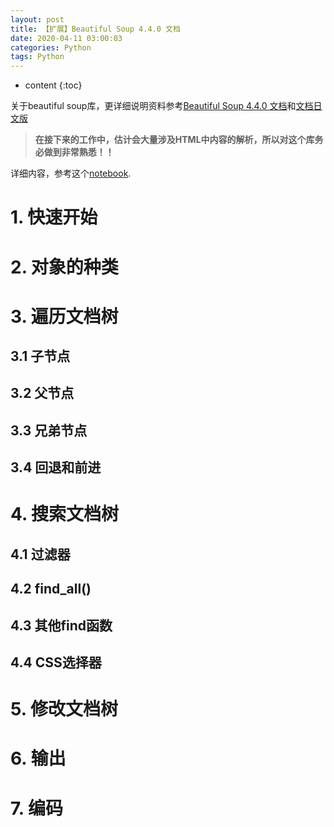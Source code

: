 ```yaml
---
layout: post
title: 【扩展】Beautiful Soup 4.4.0 文档
date: 2020-04-11 03:00:03
categories: Python
tags: Python
---
```

* content
{:toc}

关于beautiful soup库，更详细说明资料参考[Beautiful Soup 4.4.0 文档](https://www.crummy.com/software/BeautifulSoup/bs4/doc.zh/)和[文档日文版](http://kondou.com/BS4/)

> **在接下来的工作中，估计会大量涉及HTML中内容的解析，所以对这个库务必做到非常熟悉！！**

详细内容，参考这个[notebook]().

# 1. 快速开始

# 2. 对象的种类

# 3. 遍历文档树

## 3.1 子节点

## 3.2 父节点

## 3.3 兄弟节点

## 3.4 回退和前进

# 4. 搜索文档树

## 4.1 过滤器

## 4.2 find_all()

## 4.3 其他find函数

## 4.4 CSS选择器

# 5. 修改文档树

# 6. 输出

# 7. 编码